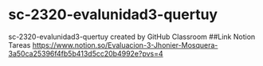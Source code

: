 # sc-2320-evalunidad3-quertuy
sc-2320-evalunidad3-quertuy created by GitHub Classroom
##Link Notion Tareas
https://www.notion.so/Evaluacion-3-Jhonier-Mosquera-3a50ca25396f4fb5b413d5cc20b4992e?pvs=4
